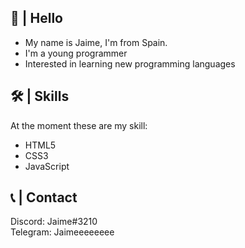 ## 👋 | Hello 

- My name is Jaime, I'm from Spain.
- I'm a young programmer
- Interested in learning new programming languages
## 🛠 | Skills
At the moment these are my skill:<br>

- HTML5
- CSS3
- JavaScript
## 📞 | Contact

Discord: Jaime#3210<br>
Telegram: Jaimeeeeeeee<br>
